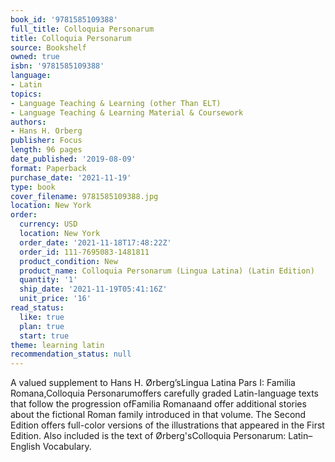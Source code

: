 ```yaml
---
book_id: '9781585109388'
full_title: Colloquia Personarum
title: Colloquia Personarum
source: Bookshelf
owned: true
isbn: '9781585109388'
language:
- Latin
topics:
- Language Teaching & Learning (other Than ELT)
- Language Teaching & Learning Material & Coursework
authors:
- Hans H. Orberg
publisher: Focus
length: 96 pages
date_published: '2019-08-09'
format: Paperback
purchase_date: '2021-11-19'
type: book
cover_filename: 9781585109388.jpg
location: New York
order:
  currency: USD
  location: New York
  order_date: '2021-11-18T17:48:22Z'
  order_id: 111-7695083-1481811
  product_condition: New
  product_name: Colloquia Personarum (Lingua Latina) (Latin Edition)
  quantity: '1'
  ship_date: '2021-11-19T05:41:16Z'
  unit_price: '16'
read_status:
  like: true
  plan: true
  start: true
theme: learning latin
recommendation_status: null
---
```

A valued supplement to Hans H. Ørberg’sLingua Latina Pars I: Familia Romana,Colloquia Personarumoffers carefully graded Latin-language texts that follow the progression ofFamilia Romanaand offer additional stories about the fictional Roman family introduced in that volume.
The Second Edition offers full-color versions of the illustrations that appeared in the First Edition. Also included is the text of Ørberg'sColloquia Personarum: Latin–English Vocabulary.

